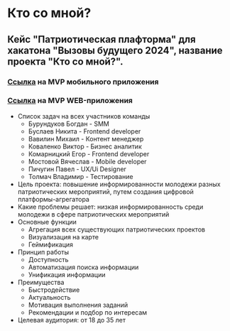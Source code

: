 # Кто со мной?
## Кейс "Патриотическая плафторма" для хакатона "Вызовы будущего 2024", название проекта "Кто со мной?".
### [Ссылка](https://github.com/M0sSla/who-with-us) на MVP мобильного приложения
### [Ссылка](https://github.com/icursedg0d/south_patriotov) на MVP WEB-приложения


* Список задач на всех участников команды
  + Бурундуков Богдан - SMM
  + Буслаев Никита - Frontend developer
  + Вавилин Михаил - Контент менеджер
  + Коваленко Виктор - Бизнес аналитик
  + Комарницкий Егор - Frontend developer
  + Мостовой Вячеслав - Mobile developer
  + Пичугин Павел - UX/Ui Designer
  + Толмач Владимир - Тестирование
* Цель проекта: повышение информированности молодежи разных патриотических мероприятий, путем создания цифровой платформы-агрегатора
* Какие проблемы решает: низкая информированность среди молодежи в сфере патриотических мероприятий
* Основные функции
  + Агрегация всех существующих патриотических проектов
  + Визуализация на карте
  + Геймификация
* Принцип работы
  + Доступность
  + Автоматизация поиска информации
  + Унификация информации
* Преимущества
  + Быстродействие
  + Актуальность
  + Мотивация выполнения заданий
  + Рекомендации и подбор по интересам
* Целевая аудитория: от 18 до 35 лет
